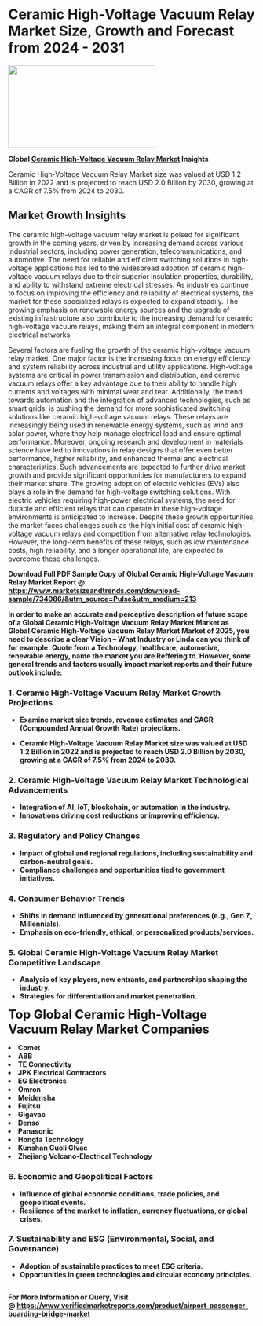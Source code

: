 <H1>Ceramic High-Voltage Vacuum Relay Market Size, Growth and Forecast from 2024 - 2031</H1><img class="aligncenter size-medium wp-image-584254" src="https://thirdeyenews.in/wp-content/uploads/2024/09/Global-Market-Research-300x168.jpeg" alt="" width="300" height="168" /><p><strong>Global&nbsp;<a href="https://www.marketsizeandtrends.com/download-sample/734086/&amp;utm_source=Pulse&amp;utm_medium=213">Ceramic High-Voltage Vacuum Relay Market</a> Insights</strong></p><p>Ceramic High-Voltage Vacuum Relay Market size was valued at USD 1.2 Billion in 2022 and is projected to reach USD 2.0 Billion by 2030, growing at a CAGR of 7.5% from 2024 to 2030.</p><p><h2>Market Growth Insights</h2> <p>The ceramic high-voltage vacuum relay market is poised for significant growth in the coming years, driven by increasing demand across various industrial sectors, including power generation, telecommunications, and automotive. The need for reliable and efficient switching solutions in high-voltage applications has led to the widespread adoption of ceramic high-voltage vacuum relays due to their superior insulation properties, durability, and ability to withstand extreme electrical stresses. As industries continue to focus on improving the efficiency and reliability of electrical systems, the market for these specialized relays is expected to expand steadily. The growing emphasis on renewable energy sources and the upgrade of existing infrastructure also contribute to the increasing demand for ceramic high-voltage vacuum relays, making them an integral component in modern electrical networks.</p> <p><strong></strong></p> <p>Several factors are fueling the growth of the ceramic high-voltage vacuum relay market. One major factor is the increasing focus on energy efficiency and system reliability across industrial and utility applications. High-voltage systems are critical in power transmission and distribution, and ceramic vacuum relays offer a key advantage due to their ability to handle high currents and voltages with minimal wear and tear. Additionally, the trend towards automation and the integration of advanced technologies, such as smart grids, is pushing the demand for more sophisticated switching solutions like ceramic high-voltage vacuum relays. These relays are increasingly being used in renewable energy systems, such as wind and solar power, where they help manage electrical load and ensure optimal performance. Moreover, ongoing research and development in materials science have led to innovations in relay designs that offer even better performance, higher reliability, and enhanced thermal and electrical characteristics. Such advancements are expected to further drive market growth and provide significant opportunities for manufacturers to expand their market share. The growing adoption of electric vehicles (EVs) also plays a role in the demand for high-voltage switching solutions. With electric vehicles requiring high-power electrical systems, the need for durable and efficient relays that can operate in these high-voltage environments is anticipated to increase. Despite these growth opportunities, the market faces challenges such as the high initial cost of ceramic high-voltage vacuum relays and competition from alternative relay technologies. However, the long-term benefits of these relays, such as low maintenance costs, high reliability, and a longer operational life, are expected to overcome these challenges. <p><strong></p><p><span class=""><strong>Download Full PDF Sample Copy of Global Ceramic High-Voltage Vacuum Relay Market Report</strong> @ <a href="https://www.marketsizeandtrends.com/download-sample/734086/&amp;utm_source=Pulse&amp;utm_medium=213" target="_blank">https://www.marketsizeandtrends.com/download-sample/734086/&amp;utm_source=Pulse&amp;utm_medium=213</a></span></p><p>In order to make an accurate and perceptive description of future scope of a Global&nbsp;Ceramic High-Voltage Vacuum Relay Market Market as Global&nbsp;Ceramic High-Voltage Vacuum Relay Market Market of 2025, you need to describe a clear Vision &ndash; What Industry or Linda can you think of for example: Quote from a Technology, healthcare, automotive, renewable energy, name the market you are Reffering to. However, some general trends and factors usually impact market reports and their future outlook include:</p><h3>1.&nbsp;<strong>Ceramic High-Voltage Vacuum Relay Market Growth Projections</strong></h3><ul><li>Examine market size trends, revenue estimates and CAGR (Compounded Annual Growth Rate) projections.</li><li><p>Ceramic High-Voltage Vacuum Relay Market size was valued at USD 1.2 Billion in 2022 and is projected to reach USD 2.0 Billion by 2030, growing at a CAGR of 7.5% from 2024 to 2030.</p></li></ul><h3>2.&nbsp;<strong>Ceramic High-Voltage Vacuum Relay Market Technological Advancements</strong></h3><ul><li>Integration of AI, IoT, blockchain, or automation in the industry.</li><li>Innovations driving cost reductions or improving efficiency.</li></ul><h3>3.&nbsp;<strong>Regulatory and Policy Changes</strong></h3><ul><li>Impact of global and regional regulations, including sustainability and carbon-neutral goals.</li><li>Compliance challenges and opportunities tied to government initiatives.</li></ul><h3>4.&nbsp;<strong>Consumer Behavior Trends</strong></h3><ul><li>Shifts in demand influenced by generational preferences (e.g., Gen Z, Millennials).</li><li>Emphasis on eco-friendly, ethical, or personalized products/services.</li></ul><h3>5.&nbsp;<strong>Global Ceramic High-Voltage Vacuum Relay Market Competitive Landscape</strong></h3><ul><li>Analysis of key players, new entrants, and partnerships shaping the industry.</li><li>Strategies for differentiation and market penetration.</li></ul><p data-pm-slice="1 1 []"><span style="color: inherit; font-family: inherit; font-size: 25px;">Top Global Ceramic High-Voltage Vacuum Relay Market Companies</span></p><div class="" data-test-id=""><p><li>Comet</li><li> ABB</li><li> TE Connectivity</li><li> JPK Electrical Contractors</li><li> EG Electronics</li><li> Omron</li><li> Meidensha</li><li> Fujitsu</li><li> Gigavac</li><li> Denso</li><li> Panasonic</li><li> Hongfa Technology</li><li> Kunshan Guoli Glvac</li><li> Zhejiang Volcano-Electrical Technology</li></p></div><h3>6.&nbsp;<strong>Economic and Geopolitical Factors</strong></h3><ul><li>Influence of global economic conditions, trade policies, and geopolitical events.</li><li>Resilience of the market to inflation, currency fluctuations, or global crises.</li></ul><h3>7.&nbsp;<strong>Sustainability and ESG (Environmental, Social, and Governance)</strong></h3><ul><li>Adoption of sustainable practices to meet ESG criteria.</li><li>Opportunities in green technologies and circular economy principles.</li></ul><h2><strong style="font-size: 14px;">For More Information or Query, Visit @&nbsp;</strong><a style="background-color: #ffffff; font-size: 14px;" href="https://www.marketsizeandtrends.com/report/ceramic-high-voltage-vacuum-relay-market/" target="_blank">https://www.verifiedmarketreports.com/product/airport-passenger-boarding-bridge-market</a></h2>
